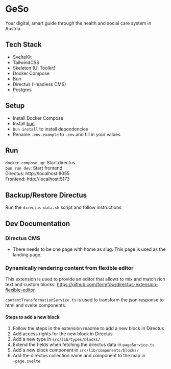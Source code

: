 # GeSo 

Your digital, smart guide through the health and social care system in Austria.

## Tech Stack
* SvelteKit
* TailwindCSS
* Skeleton (UI Toolkit)
* Docker Compose
* Bun
* Directus (Headless CMS)
* Postgres

## Setup
* Install Docker Compose
* Install [bun](https://bun.sh/)
* `bun install` to install dependencies
* Rename `.env.example` to `.env` and fill in your values

## Run

`docker compose up`: Start directus  
`bun run dev`: Start frontend  
Directus: http://localhost:8055  
Frontend: http://localhost:5173

## Backup/Restore Directus
Run the `directus-data.sh` script and follow instructions


## Dev Documentation
### Directus CMS
* There needs to be one page with home as slug. This page is used as the landing page.

### Dynamically rendering content from flexible editor
This extension is used to provide an editor that allows to mix and match rich text and custom blocks: https://github.com/formfcw/directus-extension-flexible-editor

`contentTransformationService.ts` is used to transform the json response to html and svelte components.

#### Steps to add a new block
1. Follow the steps in the extension readme to add a new block in Directus
2. Add access rights for the new block in Directus
2. Add a new type in `src/lib/types/blocks/`
3. Extend the fields when fetching the directus data in `pageService.ts`
4. Add a new block component in `src/lib/components/blocks/`
6. Add the directus collection name and component to the map in `+page.svelte`




